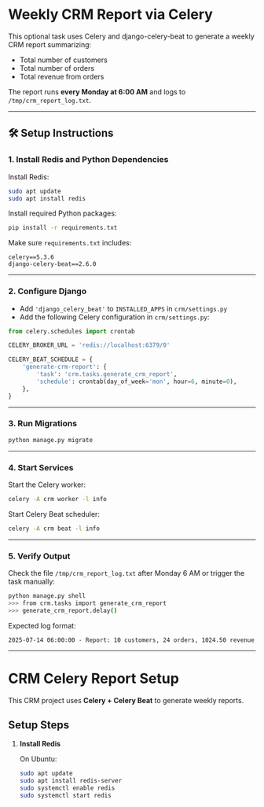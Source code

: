 # Weekly CRM Report via Celery

This optional task uses Celery and django-celery-beat to generate a weekly CRM report summarizing:
- Total number of customers
- Total number of orders
- Total revenue from orders

The report runs **every Monday at 6:00 AM** and logs to `/tmp/crm_report_log.txt`.

---

## 🛠️ Setup Instructions

### 1. Install Redis and Python Dependencies

Install Redis:

```bash
sudo apt update
sudo apt install redis
```

Install required Python packages:

```bash
pip install -r requirements.txt
```

Make sure `requirements.txt` includes:

```
celery==5.3.6
django-celery-beat==2.6.0
```

---

### 2. Configure Django

- Add `'django_celery_beat'` to `INSTALLED_APPS` in `crm/settings.py`
- Add the following Celery configuration in `crm/settings.py`:

```python
from celery.schedules import crontab

CELERY_BROKER_URL = 'redis://localhost:6379/0'

CELERY_BEAT_SCHEDULE = {
    'generate-crm-report': {
        'task': 'crm.tasks.generate_crm_report',
        'schedule': crontab(day_of_week='mon', hour=6, minute=0),
    },
}
```

---

### 3. Run Migrations

```bash
python manage.py migrate
```

---

### 4. Start Services

Start the Celery worker:

```bash
celery -A crm worker -l info
```

Start Celery Beat scheduler:

```bash
celery -A crm beat -l info
```

---

### 5. Verify Output

Check the file `/tmp/crm_report_log.txt` after Monday 6 AM or trigger the task manually:

```bash
python manage.py shell
>>> from crm.tasks import generate_crm_report
>>> generate_crm_report.delay()
```

Expected log format:

```
2025-07-14 06:00:00 - Report: 10 customers, 24 orders, 1024.50 revenue
```

---

# CRM Celery Report Setup

This CRM project uses **Celery + Celery Beat** to generate weekly reports.

## Setup Steps

1. **Install Redis**

   On Ubuntu:
   ```bash
   sudo apt update
   sudo apt install redis-server
   sudo systemctl enable redis
   sudo systemctl start redis
